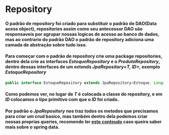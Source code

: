 # Repository

#### O padrão de repository foi criado para substituir o padrão de DAO(Data acess object), repositories assim como seu antecessor DAO são responsaveis por agrupar nossas logicas de acesso ao banco de dados, mas ao contrario do padrão DAO o padrão de repository adiciona uma camada de abstração sobre tudo isso.

#### Para começar com o padrão de repository crie uma package repositories, dentro dela crie as interfaces _EstoqueRepository_ e o _ProdutoRepository_, dentro dessas interfaces de um extends _JpaRepository<T, ID>_, exemplo _EstoqueRepository_
```java
public interface EstoqueRepository extends JpaRepository<Estoque, Long> { }
```
#### Como podemos ver, no lugar de _T_ é colocada a classe do repository, e em _ID_ colocamos o tipo primitivo com que o _ID_ foi criado.

#### Por padrão o _JpaRepository_ nos traz todos os metodos que precisamos para criar um crud basico, mas também dentro dela podemos criar nossas proprias queries, recomendo ler [este conteudo](https://spring.io/projects/spring-data) caso queira saber mais sobre o spring data.